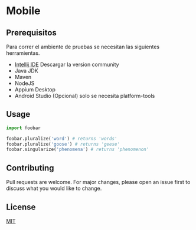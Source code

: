 # Mobile

##


## Prerequisitos

Para correr el ambiente de pruebas se necesitan las siguientes herramientas.
* [Intellij IDE](https://www.jetbrains.com/idea/download/#) Descargar la version community
* Java JDK
* Maven
* NodeJS
* Appium Desktop
* Android Studio (Opcional) solo se necesita platform-tools


## Usage

```python
import foobar

foobar.pluralize('word') # returns 'words'
foobar.pluralize('goose') # returns 'geese'
foobar.singularize('phenomena') # returns 'phenomenon'
```

## Contributing
Pull requests are welcome. For major changes, please open an issue first to discuss what you would like to change.



## License
[MIT](https://choosealicense.com/licenses/mit/)